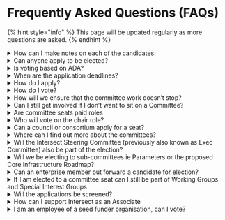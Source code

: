 # Frequently Asked Questions (FAQs)



{% hint style="info" %}
This page will be updated regularly as more questions are asked.
{% endhint %}

<details>

<summary>How can I make notes on each of the candidates:</summary>

We have created [this spreadsheet,](https://docs.google.com/spreadsheets/d/1wILI3ML7NedlSCouIjnjZcxZPWQPxUmzjbuEboKbwWw/edit?usp=sharing) it contains tabs for each committee / board, details of the candidates, links to their bios and columns for proposed voting and comments.

</details>

<details>

<summary>Can anyone apply to be elected?</summary>

No, only Individual, Enterprise, and Seed Funder Members can apply for a seat.  \
Associate members are not eligible.

</details>

<details>

<summary>Is voting based on ADA? </summary>

No, it is one member one vote so each member will have one vote for each committee

</details>

<details>

<summary>When are the application deadlines?</summary>

Applications will open on the 9th September for approximately 3 weeks and close on the 27th Sept.

</details>

<details>

<summary>How do I apply?</summary>

The application form will be accessible through the member portal.

</details>

<details>

<summary>How do I vote?</summary>

All voting will take place through the member portal. We will be using the Summon platform

</details>

<details>

<summary>How will we ensure that the committee work doesn’t stop?</summary>

We are going to split the elections into two phases. 50% will be elected on October 24 and the remaining 50% of seats on April 25. Where there is an odd number (eg 9) we will elect the low number (eg 4) on October 24 and the remaining number (eg 5) on April 25

</details>

<details>

<summary>Can I still get involved if I don’t want to sit on a Committee?</summary>

Yes, we have a variety of Working Groups, Special Interest Groups and other initiatives you can get involved in.

</details>

<details>

<summary>Are committee seats paid roles</summary>

Currently, they are not paid positions, we are exploring options for a stipend and we will engage on this in due course.

</details>

<details>

<summary>Who will vote on the chair role?</summary>

We propose the community elected committee self-elect their chair within 2 weeks of the election result.

</details>

<details>

<summary>Can a council or consortium apply for a seat?</summary>

No, it is one person one seat. &#x20;

</details>

<details>

<summary>Where can I find out more about the committees?</summary>

Each of the committees have a space in the Knowledge Base which also includes their contact details. They will also be arranging open offices which we will announce in Discord and will be visible in the Discord events area. They will also be providing regular updates on the Discord update channel [committee-information.md](../committee-elections/committee-information.md "mention").

</details>

<details>

<summary>Will the Intersect Steering Committee (previously also known as Exec Committee) also be part of the election?</summary>

Yes, the community seats for this committee will be part of the election. &#x20;

</details>

<details>

<summary>Will we be electing to sub-committees ie Parameters or the proposed Core Infrastructure Roadmap?</summary>

No, we will only be electing to the main standing committees and the Intersect Steering Committee. Information on how these seats are elected can be found in their knowledge base. For Parameters this will be the Technical Steering Committee and for Core Infrastructure Roadmap this will be the Product Committee as the sub-committees report and are governed by these main standing committees.

</details>

<details>

<summary>Can an enterprise member put forward a candidate for election?</summary>

Yes, anyone listed as being part of an enterprise membership are eligible to submit an application to two committees.  For example if an enterprise has three people aligned to their membership then these three people will be able to put themselves forward to two committees each.

We ask that they note this affiliation in their application.

</details>

<details>

<summary>If I am elected to a committee seat can I still be part of Working Groups and Special Interest Groups</summary>

Yes, any member can participate in Working Groups and Special Interest Groups.  This is actively encouraged.

</details>

<details>

<summary>Will the applications be screened?</summary>

All of the applications will be screened to ensure the member holds membership status.  Following this verification all applications will be made live.  Consideration and discussions may need to be had if a committee has expressed a level of experience if that is not highlighted in the application. &#x20;

</details>

<details>

<summary>How can I support Intersect as an Associate</summary>

Associates are very much welcome to participate in Town Halls, Working Groups and Special Interest Groups.

</details>



<details>

<summary>I am an employee of a seed funder organisation, can I vote?</summary>

As an employee of a seed funder organisation you are not eligible to vote, however if you personally join Intersect as an Individual member then you will be able to vote through this membership.

</details>
